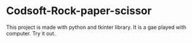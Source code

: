 # Codsoft-Rock-paper-scissor
This project is made with python and tkinter library. It is a gae played with computer. Try it out.
